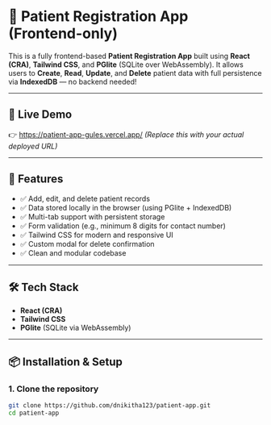 # 🏥 Patient Registration App (Frontend-only)

This is a fully frontend-based **Patient Registration App** built using **React (CRA)**, **Tailwind CSS**, and **PGlite** (SQLite over WebAssembly). It allows users to **Create**, **Read**, **Update**, and **Delete** patient data with full persistence via **IndexedDB** — no backend needed!

---

## 🔗 Live Demo

👉 https://patient-app-gules.vercel.app/
_(Replace this with your actual deployed URL)_

---

## 🚀 Features

- ✅ Add, edit, and delete patient records
- ✅ Data stored locally in the browser (using PGlite + IndexedDB)
- ✅ Multi-tab support with persistent storage
- ✅ Form validation (e.g., minimum 8 digits for contact number)
- ✅ Tailwind CSS for modern and responsive UI
- ✅ Custom modal for delete confirmation
- ✅ Clean and modular codebase

---

## 🛠️ Tech Stack

- **React (CRA)**
- **Tailwind CSS**
- **PGlite** (SQLite via WebAssembly)

---

## 📦 Installation & Setup

### 1. Clone the repository

```bash
git clone https://github.com/dnikitha123/patient-app.git 
cd patient-app
